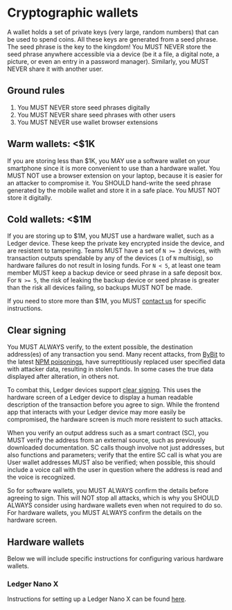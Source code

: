 # Cryptographic wallets

A wallet holds a set of private keys (very large, random numbers) that can be used to spend coins. All these keys are generated from a seed phrase. The seed phrase is the key to the kingdom! You MUST NEVER store the seed phrase anywhere accessible via a device (be it a file, a digital note, a picture, or even an entry in a password manager). Similarly, you MUST NEVER share it with another user.

## Ground rules

1. You MUST NEVER store seed phrases digitally
2. You MUST NEVER share seed phrases with other users
3. You MUST NEVER use wallet browser extensions

## Warm wallets: <$1K

If you are storing less than $1K, you MAY use a software wallet on your smartphone since it is more convenient to use than a hardware wallet. You MUST NOT use a browser extension on your laptop, because it is easier for an attacker to compromise it.  You SHOULD hand-write the seed phrase generated by the mobile wallet and store it in a safe place. You MUST NOT store it digitally. 

## Cold wallets: <$1M

If you are storing up to $1M, you MUST use a hardware wallet, such as a Ledger device.  These keep the private key encrypted inside the device, and are resistent to tampering.  Teams MUST have a set of `N >= 3` devices, with transaction outputs spendable by any of the devices (`1` of `N` multisig), so hardware failures do not result in losing funds.  For `N < 5`, at least one team member MUST keep a backup device or seed phrase in a safe deposit box.  For `N >= 5`, the risk of leaking the backup device or seed phrase is greater than the risk all devices failing, so backups MUST NOT be made.

If you need to store more than $1M, you MUST [contact us](./contacts.md) for specific instructions.

## Clear signing

You MUST ALWAYS verify, to the extent possible, the destination address(es) of any transaction you send.  Many recent attacks, from [ByBit](https://cointelegraph.com/learn/articles/how-the-bybit-hack-happened) to the latest [NPM poisonings](https://www.aikido.dev/blog/npm-debug-and-chalk-packages-compromised), have surreptitiously replaced user specified data with attacker data, resulting in stolen funds.  In some cases the true data displayed after alteration, in others not.

To combat this, Ledger devices support [clear signing](https://www.ledger.com/academy/topics/ledgersolutions/what-is-clear-signing).  This uses the hardware screen of a Ledger device to display a human readable description of the transaction before you agree to sign.  While the frontend app that interacts with your Ledger device may more easily be compromised, the hardware screen is much more resistent to such attacks.

When you verify an output address such as a smart contract (SC), you MUST verify the address from an external source, such as previously downloaded documentation.  SC calls though involve not just addresses, but also functions and parameters; verify that the entire SC call is what you are   User wallet addresses MUST also be verified; when possible, this should include a voice call with the user in question where the address is read and the voice is recognized.

So for software wallets, you MUST ALWAYS confirm the details before agreeing to sign. This will NOT stop all attacks, which is why you SHOULD ALWAYS consider using hardware wallets even when not required to do so.  For hardware wallets, you MUST ALWAYS confirm the details on the hardware screen.

## Hardware wallets

Below we will include specific instructions for configuring various hardware wallets.

### Ledger Nano X

Instructions for setting up a Ledger Nano X can be found [here](https://support.ledger.com/article/360018784134-zd).

